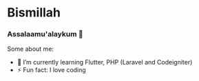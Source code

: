 # Bismillah
### Assalaamu'alaykum 👋

Some about me:
- 🌱 I’m currently learning Flutter, PHP (Laravel and Codeigniter) 
- ⚡ Fun fact: I love coding
